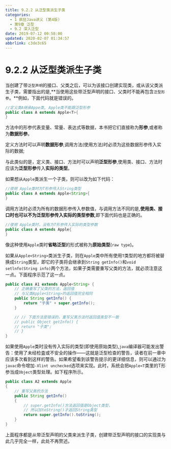 ```yaml
---
title: 9.2.2 从泛型类派生子类
categories: 
  - 1 疯狂Java讲义 (第4版)
  - 第9章 泛型
  - 9.2 深入泛型
date: 2019-07-12 00:58:00
updated: 2020-02-07 01:34:57
abbrlink: c3de3c65
---
```

# 9.2.2 从泛型类派生子类
当创建了带`泛型声明`的接口、父类之后，可以为该接口创建实现类，或从该父类派生子类，需要指出的是,**当使用这些带泛型声明的接口、父类时不能再包含`泛型形参`。**例如，下面代码就是错误的。

```java
//定义类A继承Appe类, Apple类不能跟泛型形参
public class A extends Apple<T>{
}
```
方法中的形参代表变量、常量、表达式等数据，本书把它们直接称为**形参**,或者称为**数据形参**。

定义方法时可以声明**数据形参**,调用方法(使用方法)时必须为这些数据形参传入实际的数据;

与此类似的是，定义类、接口、方法时可以声明**泛型形参**,使用类、接口、方法时应该为**泛型形参**传入**实际的类型**。

如果想从`Apple`类派生一个子类，则可以改为如下代码：

```java
//使用 Apple类时为T形参传入String类型
public class A extends Apple<String>{
}
```
调用方法时必须为所有的数据形参传入参数值，与调用方法不同的是,**使用类、接口时也可以不为泛型形参传入实际的类型参数**,即下面代码也是正确的。
```java
//使用 Apple类时，没有为T形参传入实际的类型参数
public class A extends Apple{
}
```
像这种使用`Apple`类时**省略泛型**的形式被称为**原始类型**(`raw type`)。

如果从`Apple<String>`类派生子类，则在`Apple`类中所有使用`T`类型的地方都将被替换成`String`类型，即它的子类将会继承到`String getInfo()`和`void setlnfo(String info)`两个方法，如果子类需要重写父类的方法，就必须注意这一点。下面程序示范了这一点。

```java
public class A1 extends Apple<String> {
    // 正确重写了父类的方法，返回值
    // 与父类Apple<String>的返回值完全相同
    public String getInfo() {
        return "子类" + super.getInfo();
    }

    // // 下面方法是错误的，重写父类方法时返回值类型不一致
    // public Object getInfo() {
    // return "子类";
    // }
}
```
如果使用`Apple`类时没有传入实际的类型(即使用原始类型),`java`编译器可能发出警告：使用了未经检査或不安全的操作——这就是泛型检查的警告，读者在前一章中应该多次看到这样的警告。如果希望看到该警告提示的更详细信息，则可以通过为`javac`命令增加`-Xlint unchecked`选项来实现。此时，系统会把`Apple<T`类里的T形参当成`Object`类型处理。如下程序所示。
```java
public class A2 extends Apple
{
    // 重写父类的方法
    public String getInfo()
    {
        // super.getInfo()方法返回值是Object类型，
        // 所以加toString()才返回String类型
        return super.getInfo().toString();
    }
}
```
上面程序都是从带泛型声明的父类来派生子类，创建带泛型声明的接口的实现类与此几乎完全一样，此处不再赘述。
